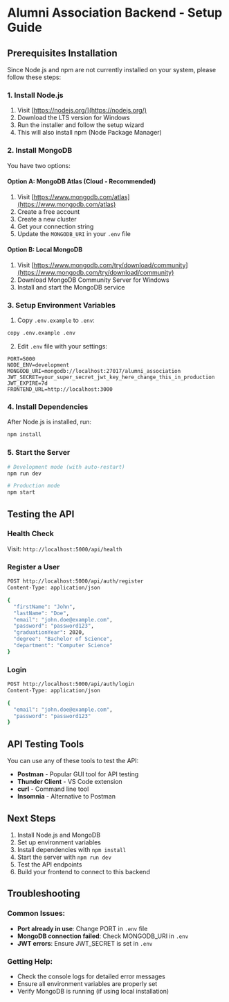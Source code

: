 # Alumni Association Backend - Setup Guide

## Prerequisites Installation

Since Node.js and npm are not currently installed on your system, please follow these steps:

### 1. Install Node.js
1. Visit [https://nodejs.org/](https://nodejs.org/)
2. Download the LTS version for Windows
3. Run the installer and follow the setup wizard
4. This will also install npm (Node Package Manager)

### 2. Install MongoDB
You have two options:

#### Option A: MongoDB Atlas (Cloud - Recommended)
1. Visit [https://www.mongodb.com/atlas](https://www.mongodb.com/atlas)
2. Create a free account
3. Create a new cluster
4. Get your connection string
5. Update the `MONGODB_URI` in your `.env` file

#### Option B: Local MongoDB
1. Visit [https://www.mongodb.com/try/download/community](https://www.mongodb.com/try/download/community)
2. Download MongoDB Community Server for Windows
3. Install and start the MongoDB service

### 3. Setup Environment Variables
1. Copy `.env.example` to `.env`:
```bash
copy .env.example .env
```

2. Edit `.env` file with your settings:
```env
PORT=5000
NODE_ENV=development
MONGODB_URI=mongodb://localhost:27017/alumni_association
JWT_SECRET=your_super_secret_jwt_key_here_change_this_in_production
JWT_EXPIRE=7d
FRONTEND_URL=http://localhost:3000
```

### 4. Install Dependencies
After Node.js is installed, run:
```bash
npm install
```

### 5. Start the Server
```bash
# Development mode (with auto-restart)
npm run dev

# Production mode
npm start
```

## Testing the API

### Health Check
Visit: `http://localhost:5000/api/health`

### Register a User
```bash
POST http://localhost:5000/api/auth/register
Content-Type: application/json

{
  "firstName": "John",
  "lastName": "Doe",
  "email": "john.doe@example.com",
  "password": "password123",
  "graduationYear": 2020,
  "degree": "Bachelor of Science",
  "department": "Computer Science"
}
```

### Login
```bash
POST http://localhost:5000/api/auth/login
Content-Type: application/json

{
  "email": "john.doe@example.com",
  "password": "password123"
}
```

## API Testing Tools

You can use any of these tools to test the API:
- **Postman** - Popular GUI tool for API testing
- **Thunder Client** - VS Code extension
- **curl** - Command line tool
- **Insomnia** - Alternative to Postman

## Next Steps

1. Install Node.js and MongoDB
2. Set up environment variables
3. Install dependencies with `npm install`
4. Start the server with `npm run dev`
5. Test the API endpoints
6. Build your frontend to connect to this backend

## Troubleshooting

### Common Issues:
- **Port already in use**: Change PORT in `.env` file
- **MongoDB connection failed**: Check MONGODB_URI in `.env`
- **JWT errors**: Ensure JWT_SECRET is set in `.env`

### Getting Help:
- Check the console logs for detailed error messages
- Ensure all environment variables are properly set
- Verify MongoDB is running (if using local installation)
